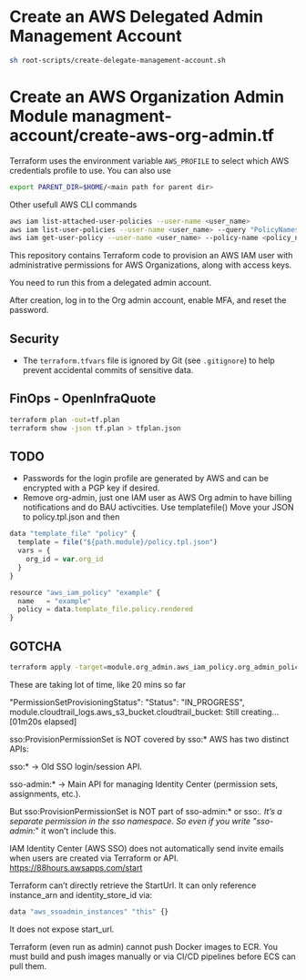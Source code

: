 
# Create an AWS Delegated Admin Management Account  
```bash
sh root-scripts/create-delegate-management-account.sh
```
# Create an AWS Organization Admin Module **managment-account/create-aws-org-admin.tf**  

Terraform uses the environment variable `AWS_PROFILE` to select which AWS credentials profile to use.
You can also use 
```bash
export PARENT_DIR=$HOME/<main path for parent dir>
```
Other usefull AWS CLI commands 
```bash
aws iam list-attached-user-policies --user-name <user_name>
aws iam list-user-policies --user-name <user_name> --query "PolicyNames" --output text
aws iam get-user-policy --user-name <user_name> --policy-name <policy_name>
```
This repository contains Terraform code to provision an AWS IAM user with administrative permissions for AWS Organizations, along with access keys.

You need to run this from a delegated admin account.

After creation, log in to the Org admin account, enable MFA, and reset the password.

## Security

- The `terraform.tfvars` file is ignored by Git (see `.gitignore`) to help prevent accidental commits of sensitive data.

## FinOps - OpenInfraQuote
```bash
terraform plan -out=tf.plan
terraform show -json tf.plan > tfplan.json
```
## TODO
- Passwords for the login profile are generated by AWS and can be encrypted with a PGP key if desired.
- Remove org-admin, just one IAM user as AWS Org admin to have billing notifications and do BAU activcities. 
Use templatefile()
Move your JSON to policy.tpl.json and then 
```js
data "template_file" "policy" {
  template = file("${path.module}/policy.tpl.json")
  vars = {
    org_id = var.org_id
  }
}

resource "aws_iam_policy" "example" {
  name   = "example"
  policy = data.template_file.policy.rendered
}

```


## GOTCHA
```bash
terraform apply -target=module.org_admin.aws_iam_policy.org_admin_policy
```

These are taking lot of time, like 20 mins so far

"PermissionSetProvisioningStatus": 
        "Status": "IN_PROGRESS",
module.cloudtrail_logs.aws_s3_bucket.cloudtrail_bucket: Still creating... [01m20s elapsed]

sso:ProvisionPermissionSet is NOT covered by sso:*
AWS has two distinct APIs:

sso:* → Old SSO login/session API.

sso-admin:* → Main API for managing Identity Center (permission sets, assignments, etc.).

But sso:ProvisionPermissionSet is NOT part of sso-admin:* or sso:*.
It’s a separate permission in the sso namespace.
So even if you write "sso-admin:*" it won’t include this.

 IAM Identity Center (AWS SSO) does not automatically send invite emails when users are created via Terraform or API.
 https://88hours.awsapps.com/start

 Terraform can’t directly retrieve the StartUrl. It can only reference instance_arn and identity_store_id via:
```bash
data "aws_ssoadmin_instances" "this" {}
```
It does not expose start_url.

Terraform (even run as admin) cannot push Docker images to ECR. You must build and push images manually or via CI/CD pipelines before ECS can pull them.